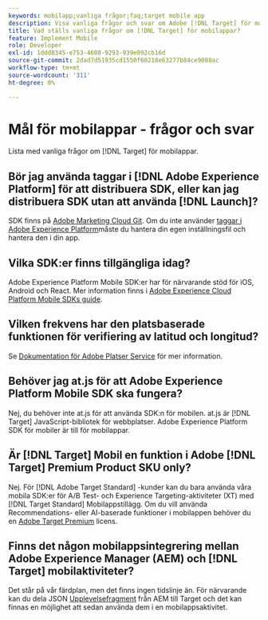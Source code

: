 ```yaml
---
keywords: mobilapp;vanliga frågor;faq;target mobile app
description: Visa vanliga frågor och svar om Adobe [!DNL Target] för mobilappar.
title: Vad ställs vanliga frågor om [!DNL Target] för mobilappar?
feature: Implement Mobile
role: Developer
exl-id: 1ddd8345-e753-4608-9293-939e092cb16d
source-git-commit: 2dad7d51935cd1550f60218e63277b84ce9088ac
workflow-type: tm+mt
source-wordcount: '311'
ht-degree: 0%

---
```


# Mål för mobilappar - frågor och svar

Lista med vanliga frågor om [!DNL Target] för mobilappar.

## Bör jag använda taggar i [!DNL Adobe Experience Platform] för att distribuera SDK, eller kan jag distribuera SDK utan att använda [!DNL Launch]?

SDK finns på [Adobe Marketing Cloud Git](https://github.com/Adobe-Marketing-Cloud/acp-sdks/). Om du inte använder [taggar i Adobe Experience Platform](https://experienceleague.adobe.com/docs/experience-platform/tags/home.html)måste du hantera din egen inställningsfil och hantera den i din app.

## Vilka SDK:er finns tillgängliga idag?

Adobe Experience Platform Mobile SDK:er har för närvarande stöd för iOS, Android och React. Mer information finns i [Adobe Experience Cloud Platform Mobile SDKs guide](https://aep-sdks.gitbook.io/docs/).

## Vilken frekvens har den platsbaserade funktionen för verifiering av latitud och longitud?

Se [Dokumentation för Adobe Platser Service](https://experienceleague.adobe.com/docs/places/using/home.html) för mer information.

## Behöver jag at.js för att Adobe Experience Platform Mobile SDK ska fungera?

Nej, du behöver inte at.js för att använda SDK:n för mobilen. at.js är [!DNL Target] JavaScript-bibliotek för webbplatser. Adobe Experience Platform SDK för mobiler är till för mobilappar.

## Är [!DNL Target] Mobil en funktion i Adobe [!DNL Target] Premium Product SKU only?

Nej. För [!DNL Adobe Target Standard] -kunder kan du bara använda våra mobila SDK:er för A/B Test- och Experience Targeting-aktiviteter (XT) med [!DNL Target Standard] Mobilappstillägg. Om du vill använda Recommendations- eller AI-baserade funktioner i mobilappen behöver du en [Adobe Target Premium](/help/main/c-intro/intro.md#premium) licens.

## Finns det någon mobilappsintegrering mellan Adobe Experience Manager (AEM) och [!DNL Target] mobilaktiviteter?

Det står på vår färdplan, men det finns ingen tidslinje än. För närvarande kan du dela JSON [Upplevelsefragment](/help/main/c-experiences/c-manage-content/aem-experience-fragments.md) från AEM till Target och det kan finnas en möjlighet att sedan använda dem i en mobilappsaktivitet.

